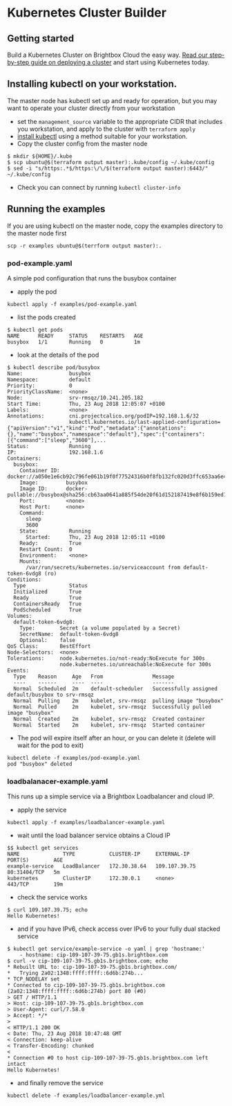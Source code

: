 # Kubernetes Cluster Builder

## Getting started
Build a Kubernetes Cluster on Brightbox Cloud the easy way. [Read our step-by-step guide on deploying a cluster](https://www.brightbox.com/docs/guides/kubernetes/deploy-kubernetes-on-brightbox-cloud/) and start using Kubernetes today.

## Installing kubectl on your workstation.
The master node has kubectl set up and ready for operation, but you may want to operate your cluster directly from your workstation

- set the `management_source` variable to the appropriate CIDR that includes you workstation, and apply to the cluster with `terraform apply`
- [install kubectl](https://kubernetes.io/docs/tasks/tools/install-kubectl/) using a method suitable for your workstation.
- Copy the cluster config from the master node
```
$ mkdir ${HOME}/.kube
$ scp ubuntu@$(terraform output master):.kube/config ~/.kube/config
$ sed -i "s/https:.*$/https:\/\/$(terraform output master):6443/" ~/.kube/config
```
- Check you can connect by running `kubectl cluster-info`

## Running the examples
If you are using kubectl on the master node, copy the examples directory to the master node first
```
scp -r examples ubuntu@$(terrform output master):.
```
### pod-example.yaml
A simple pod configuration that runs the busybox container

- apply the pod
```
kubectl apply -f examples/pod-example.yaml
```
- list the pods created
```
$ kubectl get pods
NAME      READY     STATUS    RESTARTS   AGE
busybox   1/1       Running   0          1m
```
- look at the details of the pod
```
$ kubectl describe pod/busybox
Name:               busybox
Namespace:          default
Priority:           0
PriorityClassName:  <none>
Node:               srv-rmsqz/10.241.205.182
Start Time:         Thu, 23 Aug 2018 12:05:07 +0100
Labels:             <none>
Annotations:        cni.projectcalico.org/podIP=192.168.1.6/32
                    kubectl.kubernetes.io/last-applied-configuration={"apiVersion":"v1","kind":"Pod","metadata":{"annotations":{},"name":"busybox","namespace":"default"},"spec":{"containers":[{"command":["sleep","3600"],...
Status:             Running
IP:                 192.168.1.6
Containers:
  busybox:
    Container ID:  docker://a050e1e6cb92c796fe061b19f0f77524316b0f8fb132fc020d3ffc653aa6e45e
    Image:         busybox
    Image ID:      docker-pullable://busybox@sha256:cb63aa0641a885f54de20f61d152187419e8f6b159ed11a251a09d115fdff9bd
    Port:          <none>
    Host Port:     <none>
    Command:
      sleep
      3600
    State:          Running
      Started:      Thu, 23 Aug 2018 12:05:11 +0100
    Ready:          True
    Restart Count:  0
    Environment:    <none>
    Mounts:
      /var/run/secrets/kubernetes.io/serviceaccount from default-token-6vdg8 (ro)
Conditions:
  Type              Status
  Initialized       True
  Ready             True
  ContainersReady   True
  PodScheduled      True
Volumes:
  default-token-6vdg8:
    Type:        Secret (a volume populated by a Secret)
    SecretName:  default-token-6vdg8
    Optional:    false
QoS Class:       BestEffort
Node-Selectors:  <none>
Tolerations:     node.kubernetes.io/not-ready:NoExecute for 300s
                 node.kubernetes.io/unreachable:NoExecute for 300s
Events:
  Type    Reason     Age   From                Message
  ----    ------     ----  ----                -------
  Normal  Scheduled  2m    default-scheduler   Successfully assigned default/busybox to srv-rmsqz
  Normal  Pulling    2m    kubelet, srv-rmsqz  pulling image "busybox"
  Normal  Pulled     2m    kubelet, srv-rmsqz  Successfully pulled image "busybox"
  Normal  Created    2m    kubelet, srv-rmsqz  Created container
  Normal  Started    2m    kubelet, srv-rmsqz  Started container
```
- The pod will expire itself after an hour, or you can delete it (delete will wait for the pod to exit)
```
kubectl delete -f examples/pod-example.yaml
pod "busybox" deleted
```

### loadbalanacer-example.yaml
This runs up a simple service via a Brightbox Loadbalancer and cloud IP.

- apply the service
```
kubectl apply -f examples/loadbalancer-example.yaml
```
- wait until the load balancer service obtains a Cloud IP
```
$$ kubectl get services
NAME              TYPE           CLUSTER-IP     EXTERNAL-IP     PORT(S)        AGE
example-service   LoadBalancer   172.30.38.64   109.107.39.75   80:31404/TCP   5m
kubernetes        ClusterIP      172.30.0.1     <none>          443/TCP        19m
```
- check the service works
```
$ curl 109.107.39.75; echo
Hello Kubernetes!
```
- and if you have IPv6, check access over IPv6 to your fully dual stacked service
```
$ kubectl get service/example-service -o yaml | grep 'hostname:'
    - hostname: cip-109-107-39-75.gb1s.brightbox.com
$ curl -v cip-109-107-39-75.gb1s.brightbox.com; echo
* Rebuilt URL to: cip-109-107-39-75.gb1s.brightbox.com/
*   Trying 2a02:1348:ffff:ffff::6d6b:274b...
* TCP_NODELAY set
* Connected to cip-109-107-39-75.gb1s.brightbox.com (2a02:1348:ffff:ffff::6d6b:274b) port 80 (#0)
> GET / HTTP/1.1
> Host: cip-109-107-39-75.gb1s.brightbox.com
> User-Agent: curl/7.58.0
> Accept: */*
>
< HTTP/1.1 200 OK
< Date: Thu, 23 Aug 2018 10:47:48 GMT
< Connection: keep-alive
< Transfer-Encoding: chunked
<
* Connection #0 to host cip-109-107-39-75.gb1s.brightbox.com left intact
Hello Kubernetes!
```
- and finally remove the service
```
kubectl delete -f examples/loadbalancer-example.yml
```
